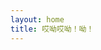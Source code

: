 ```yaml
---
layout: home
title: 哎呦哎呦！呦！
---
```


<script setup>
import { ref } from 'vue'

import TDSITE from './layouts/TDSite.vue'
const count = ref(0)
</script>

<TDSITE />

